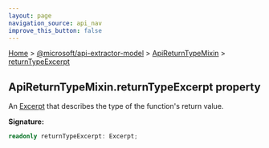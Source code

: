 ```yaml
---
layout: page
navigation_source: api_nav
improve_this_button: false
---
```



[Home](./index.md) &gt; [@microsoft/api-extractor-model](./api-extractor-model.md) &gt; [ApiReturnTypeMixin](./api-extractor-model.apireturntypemixin.md) &gt; [returnTypeExcerpt](./api-extractor-model.apireturntypemixin.returntypeexcerpt.md)

## ApiReturnTypeMixin.returnTypeExcerpt property

An [Excerpt](./api-extractor-model.excerpt.md) that describes the type of the function's return value.

<b>Signature:</b>

```typescript
readonly returnTypeExcerpt: Excerpt;
```
